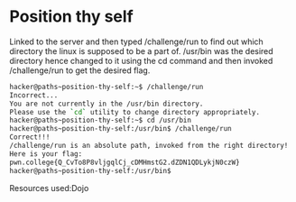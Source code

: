 # Position thy self
Linked to the server and then typed /challenge/run to find out which directory the linux is supposed to be a part of. /usr/bin was the desired directory hence changed to it using the cd command and then invoked
/challenge/run to get the desired flag.
```bash
hacker@paths~position-thy-self:~$ /challenge/run
Incorrect...
You are not currently in the /usr/bin directory.
Please use the `cd` utility to change directory appropriately.
hacker@paths~position-thy-self:~$ cd /usr/bin
hacker@paths~position-thy-self:/usr/bin$ /challenge/run
Correct!!!
/challenge/run is an absolute path, invoked from the right directory!
Here is your flag:
pwn.college{Q_CvTo8P8vljgqlCj_cDMHmstG2.dZDN1QDLykjN0czW}
hacker@paths~position-thy-self:/usr/bin$
```
Resources used:Dojo
